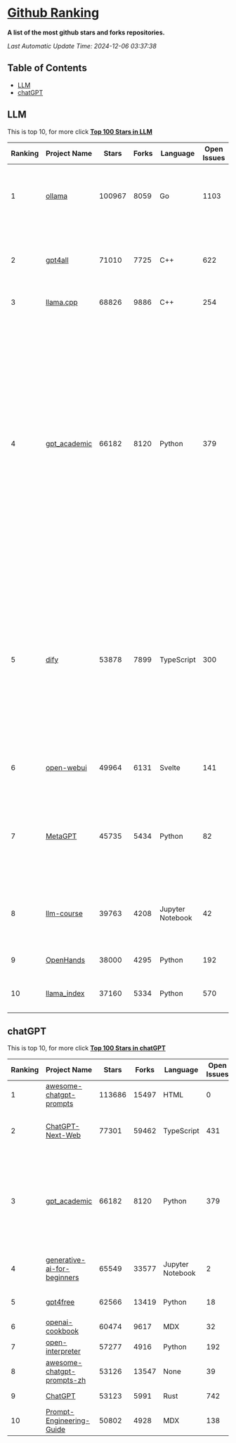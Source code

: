 [Github Ranking](./README.md)
==========

**A list of the most github stars and forks repositories.**

*Last Automatic Update Time: 2024-12-06 03:37:38*

## Table of Contents
 * [LLM](#LLM)
 * [chatGPT](#chatGPT)

## LLM

This is top 10, for more click **[Top 100 Stars in LLM](Top100/LLM.md)**

| Ranking | Project Name | Stars | Forks | Language | Open Issues | Description | Last Commit |
| ------- | ------------ | ----- | ----- | -------- | ----------- | ----------- | ----------- |
| 1 | [ollama](https://github.com/ollama/ollama) | 100967 | 8059 | Go | 1103 | Get up and running with Llama 3.2, Mistral, Gemma 2, and other large language models. | 2024-12-06T01:22:44Z |
| 2 | [gpt4all](https://github.com/nomic-ai/gpt4all) | 71010 | 7725 | C++ | 622 | GPT4All: Run Local LLMs on Any Device. Open-source and available for commercial use. | 2024-12-06T00:27:28Z |
| 3 | [llama.cpp](https://github.com/ggerganov/llama.cpp) | 68826 | 9886 | C++ | 254 | LLM inference in C/C++ | 2024-12-05T21:36:41Z |
| 4 | [gpt_academic](https://github.com/binary-husky/gpt_academic) | 66182 | 8120 | Python | 379 | 为GPT/GLM等LLM大语言模型提供实用化交互接口，特别优化论文阅读/润色/写作体验，模块化设计，支持自定义快捷按钮&函数插件，支持Python和C++等项目剖析&自译解功能，PDF/LaTex论文翻译&总结功能，支持并行问询多种LLM模型，支持chatglm3等本地模型。接入通义千问, deepseekcoder, 讯飞星火, 文心一言, llama2, rwkv, claude2, moss等。 | 2024-12-05T18:25:37Z |
| 5 | [dify](https://github.com/langgenius/dify) | 53878 | 7899 | TypeScript | 300 | Dify is an open-source LLM app development platform. Dify's intuitive interface combines AI workflow, RAG pipeline, agent capabilities, model management, observability features and more, letting you quickly go from prototype to production. | 2024-12-06T03:30:08Z |
| 6 | [open-webui](https://github.com/open-webui/open-webui) | 49964 | 6131 | Svelte | 141 | User-friendly AI Interface (Supports Ollama, OpenAI API, ...) | 2024-12-05T22:11:53Z |
| 7 | [MetaGPT](https://github.com/geekan/MetaGPT) | 45735 | 5434 | Python | 82 | 🌟 The Multi-Agent Framework: First AI Software Company, Towards Natural Language Programming | 2024-12-04T06:44:00Z |
| 8 | [llm-course](https://github.com/mlabonne/llm-course) | 39763 | 4208 | Jupyter Notebook | 42 | Course to get into Large Language Models (LLMs) with roadmaps and Colab notebooks. | 2024-07-28T22:17:43Z |
| 9 | [OpenHands](https://github.com/All-Hands-AI/OpenHands) | 38000 | 4295 | Python | 192 | 🙌 OpenHands: Code Less, Make More | 2024-12-06T03:36:21Z |
| 10 | [llama_index](https://github.com/run-llama/llama_index) | 37160 | 5334 | Python | 570 | LlamaIndex is a data framework for your LLM applications | 2024-12-06T03:09:11Z |


## chatGPT

This is top 10, for more click **[Top 100 Stars in chatGPT](Top100/chatGPT.md)**

| Ranking | Project Name | Stars | Forks | Language | Open Issues | Description | Last Commit |
| ------- | ------------ | ----- | ----- | -------- | ----------- | ----------- | ----------- |
| 1 | [awesome-chatgpt-prompts](https://github.com/f/awesome-chatgpt-prompts) | 113686 | 15497 | HTML | 0 | This repo includes ChatGPT prompt curation to use ChatGPT better. | 2024-11-11T11:38:53Z |
| 2 | [ChatGPT-Next-Web](https://github.com/ChatGPTNextWeb/ChatGPT-Next-Web) | 77301 | 59462 | TypeScript | 431 | A cross-platform ChatGPT/Gemini UI (Web / PWA / Linux / Win / MacOS). 一键拥有你自己的跨平台 ChatGPT/Gemini 应用。 | 2024-12-03T03:27:50Z |
| 3 | [gpt_academic](https://github.com/binary-husky/gpt_academic) | 66182 | 8120 | Python | 379 | 为GPT/GLM等LLM大语言模型提供实用化交互接口，特别优化论文阅读/润色/写作体验，模块化设计，支持自定义快捷按钮&函数插件，支持Python和C++等项目剖析&自译解功能，PDF/LaTex论文翻译&总结功能，支持并行问询多种LLM模型，支持chatglm3等本地模型。接入通义千问, deepseekcoder, 讯飞星火, 文心一言, llama2, rwkv, claude2, moss等。 | 2024-12-05T18:25:37Z |
| 4 | [generative-ai-for-beginners](https://github.com/microsoft/generative-ai-for-beginners) | 65549 | 33577 | Jupyter Notebook | 2 | 21 Lessons, Get Started Building with Generative AI  🔗 https://microsoft.github.io/generative-ai-for-beginners/ | 2024-12-03T13:48:52Z |
| 5 | [gpt4free](https://github.com/xtekky/gpt4free) | 62566 | 13419 | Python | 18 | The official gpt4free repository \| various collection of powerful language models | 2024-12-05T17:24:47Z |
| 6 | [openai-cookbook](https://github.com/openai/openai-cookbook) | 60474 | 9617 | MDX | 32 | Examples and guides for using the OpenAI API | 2024-12-05T19:30:56Z |
| 7 | [open-interpreter](https://github.com/OpenInterpreter/open-interpreter) | 57277 | 4916 | Python | 192 | A natural language interface for computers | 2024-12-06T00:58:36Z |
| 8 | [awesome-chatgpt-prompts-zh](https://github.com/PlexPt/awesome-chatgpt-prompts-zh) | 53126 | 13547 | None | 39 | ChatGPT 中文调教指南。各种场景使用指南。学习怎么让它听你的话。 | 2024-07-30T11:43:23Z |
| 9 | [ChatGPT](https://github.com/lencx/ChatGPT) | 53123 | 5991 | Rust | 742 | 🔮 ChatGPT Desktop Application (Mac, Windows and Linux) | 2024-08-29T17:58:11Z |
| 10 | [Prompt-Engineering-Guide](https://github.com/dair-ai/Prompt-Engineering-Guide) | 50802 | 4928 | MDX | 138 | 🐙 Guides, papers, lecture, notebooks and resources for prompt engineering | 2024-11-20T19:24:28Z |


